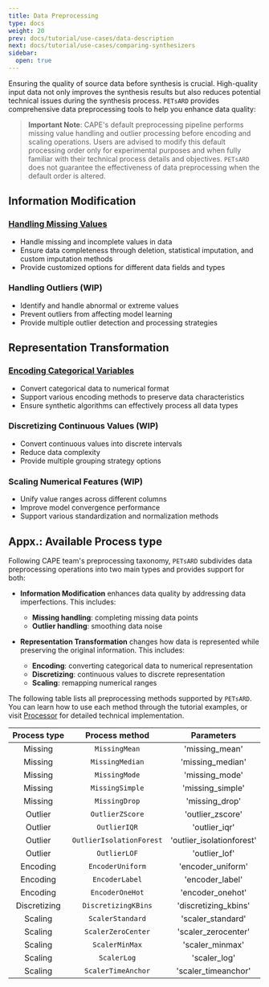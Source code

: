 ```yaml
---
title: Data Preprocessing
type: docs
weight: 20
prev: docs/tutorial/use-cases/data-description
next: docs/tutorial/use-cases/comparing-synthesizers
sidebar:
  open: true
---
```



Ensuring the quality of source data before synthesis is crucial. High-quality input data not only improves the synthesis results but also reduces potential technical issues during the synthesis process. `PETsARD` provides comprehensive data preprocessing tools to help you enhance data quality:

> **Important Note**: CAPE's default preprocessing pipeline performs missing value handling and outlier processing before encoding and scaling operations. Users are advised to modify this default processing order only for experimental purposes and when fully familiar with their technical process details and objectives. `PETsARD` does not guarantee the effectiveness of data preprocessing when the default order is altered.

## Information Modification

### [Handling Missing Values](docs/tutorial/data-preprocessing/handling-missing)

- Handle missing and incomplete values in data
- Ensure data completeness through deletion, statistical imputation, and custom imputation methods
- Provide customized options for different data fields and types

<!-- [Handling Outlier](docs/tutorial/data-preprocessing/handling-outliers) -->
### Handling Outliers (WIP)

- Identify and handle abnormal or extreme values
- Prevent outliers from affecting model learning
- Provide multiple outlier detection and processing strategies

## Representation Transformation

### [Encoding Categorical Variables](docs/tutorial/data-preprocessing/encoding-category)

- Convert categorical data to numerical format
- Support various encoding methods to preserve data characteristics
- Ensure synthetic algorithms can effectively process all data types

<!-- [Discretizing Continuous Values](docs/tutorial/data-preprocessing/discretizing-continuous) -->
### Discretizing Continuous Values (WIP)

- Convert continuous values into discrete intervals
- Reduce data complexity
- Provide multiple grouping strategy options

<!-- [Scaling Numerical Features](docs/tutorial/data-preprocessing/scaling-numeric) -->
### Scaling Numerical Features (WIP)

- Unify value ranges across different columns
- Improve model convergence performance
- Support various standardization and normalization methods

## Appx.: Available Process type

Following CAPE team's preprocessing taxonomy, `PETsARD` subdivides data preprocessing operations into two main types and provides support for both:

- **Information Modification** enhances data quality by addressing data imperfections. This includes:
  - **Missing handling**: completing missing data points
  - **Outlier handling**: smoothing data noise

- **Representation Transformation** changes how data is represented while preserving the original information. This includes:
  - **Encoding**: converting categorical data to numerical representation
  - **Discretizing**: continuous values to discrete representation
  - **Scaling**: remapping numerical ranges

The following table lists all preprocessing methods supported by `PETsARD`. You can learn how to use each method through the tutorial examples, or visit [Processor](docs/api/processor/) for detailed technical implementation.

| Process type | Process method | Parameters |
| :---: | :---: | :---: |
| Missing | `MissingMean`   | 'missing_mean'   |
| Missing | `MissingMedian` | 'missing_median' |
| Missing | `MissingMode`   | 'missing_mode'   |
| Missing | `MissingSimple` | 'missing_simple' |
| Missing | `MissingDrop`   | 'missing_drop'   |
| Outlier | `OutlierZScore`          | 'outlier_zscore'          |
| Outlier | `OutlierIQR`             | 'outlier_iqr'             |
| Outlier | `OutlierIsolationForest` | 'outlier_isolationforest' |
| Outlier | `OutlierLOF`             | 'outlier_lof'             |
| Encoding | `EncoderUniform` | 'encoder_uniform' |
| Encoding | `EncoderLabel`   | 'encoder_label'   |
| Encoding | `EncoderOneHot`  | 'encoder_onehot'  |
| Discretizing | `DiscretizingKBins` | 'discretizing_kbins' |
| Scaling | `ScalerStandard`   | 'scaler_standard'   |
| Scaling | `ScalerZeroCenter` | 'scaler_zerocenter' |
| Scaling | `ScalerMinMax`     | 'scaler_minmax'     |
| Scaling | `ScalerLog`        | 'scaler_log'        |
| Scaling | `ScalerTimeAnchor` | 'scaler_timeanchor' |